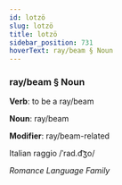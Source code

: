 ```yaml
---
id: lotzö
slug: lotzö
title: lotzö
sidebar_position: 731
hoverText: ray/beam § Noun
---
```


### ray/beam § Noun

**Verb**: to be a ray/beam

**Noun**: ray/beam

**Modifier**: ray/beam-related

Italian raggio /ˈrad.d͡ʒo/

*Romance Language Family*